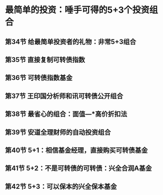 # 最简单的投资：唾手可得的5+3个投资组合

## 第34节 给最简单投资者的礼物：非常5+3组合

## 第35节 直接复制可转债指数

## 第36节 可转债指数基金

## 第37节 王印国分析师和讯可转债公开组合

## 第38节 最省心的组合：面值―*高价折扣法

## 第39节 安道全理财师的自动投资组合

## 第40节 5+1：相信基金经理，直接购买可转债基金

## 第41节 5+2：不是可转债的可转债：兴全合润A基金

## 第42节 5+3：可以保本的兴全保本基金